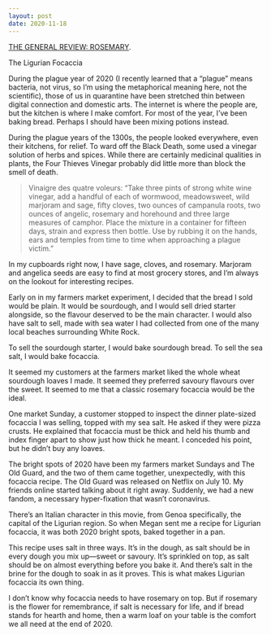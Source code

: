 ```yaml
---
layout: post
date: 2020-11-18
---
```


[THE GENERAL REVIEW: ROSEMARY](https://jessdriscoll.itch.io/rosemary).

The Ligurian Focaccia	

During the plague year of 2020 (I recently learned that a “plague” means bacteria, not virus, so I’m using the metaphorical meaning here, not the scientific), those of us in quarantine have been stretched thin between digital connection and domestic arts. The internet is where the people are, but the kitchen is where I make comfort. For most of the year, I’ve been baking bread. Perhaps I should have been mixing potions instead.
	
During the plague years of the 1300s, the people looked everywhere, even their kitchens, for relief. To ward off the Black Death, some used a vinegar solution of herbs and spices. While there are certainly medicinal qualities in plants, the Four Thieves Vinegar probably did little more than block the smell of death.
	
>Vinaigre des quatre voleurs: 
>“Take three pints of strong white wine vinegar, add a handful of each of wormwood, meadowsweet, wild marjoram and sage, fifty cloves, two ounces of campanula roots, two ounces of angelic, rosemary and horehound and three large measures of camphor. Place the mixture in a container for fifteen days, strain and express then bottle. Use by rubbing it on the hands, ears and temples from time to time when approaching a plague victim.”
  
In my cupboards right now, I have sage, cloves, and rosemary. Marjoram and angelica seeds are easy to find at most grocery stores, and I’m always on the lookout for interesting recipes.
	
Early on in my farmers market experiment, I decided that the bread I sold would be plain. It would be sourdough, and I would sell dried starter alongside, so the flavour deserved to be the main character. I would also have salt to sell, made with sea water I had collected from one of the many local beaches surrounding White Rock. 

To sell the sourdough starter, I would bake sourdough bread. To sell the sea salt, I would bake focaccia.
	
It seemed my customers at the farmers market liked the whole wheat sourdough loaves I made. It seemed they preferred savoury flavours over the sweet. It seemed to me that a classic rosemary focaccia would be the ideal.
	
One market Sunday, a customer stopped to inspect the dinner plate-sized focaccia I was selling, topped with my sea salt. He asked if they were pizza crusts. He explained that focaccia must be thick and held his thumb and index finger apart to show just how thick he meant. I conceded his point, but he didn’t buy any loaves.
	
The bright spots of 2020 have been my farmers market Sundays and The Old Guard, and the two of them came together, unexpectedly, with this focaccia recipe. The Old Guard was released on Netflix on July 10. My friends online started talking about it right away. Suddenly, we had a new fandom, a necessary hyper-fixation that wasn’t coronavirus.
	
There’s an Italian character in this movie, from Genoa specifically, the capital of the Ligurian region. So when Megan sent me a recipe for Ligurian focaccia, it was both 2020 bright spots, baked together in a pan.
	
This recipe uses salt in three ways. It’s in the dough, as salt should be in every dough you mix up—sweet or savoury. It’s sprinkled on top, as salt should be on almost everything before you bake it. And there’s salt in the brine for the dough to soak in as it proves. This is what makes Ligurian focaccia its own thing.
	
I don’t know why focaccia needs to have rosemary on top. But if rosemary is the flower for remembrance, if salt is necessary for life, and if bread stands for hearth and home, then a warm loaf on your table is the comfort we all need at the end of 2020. 

